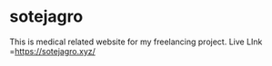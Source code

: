 # sotejagro
This is medical related website for  my freelancing project. Live LInk =https://sotejagro.xyz/
